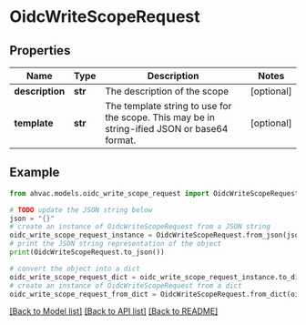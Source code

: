# OidcWriteScopeRequest


## Properties

Name | Type | Description | Notes
------------ | ------------- | ------------- | -------------
**description** | **str** | The description of the scope | [optional] 
**template** | **str** | The template string to use for the scope. This may be in string-ified JSON or base64 format. | [optional] 

## Example

```python
from ahvac.models.oidc_write_scope_request import OidcWriteScopeRequest

# TODO update the JSON string below
json = "{}"
# create an instance of OidcWriteScopeRequest from a JSON string
oidc_write_scope_request_instance = OidcWriteScopeRequest.from_json(json)
# print the JSON string representation of the object
print(OidcWriteScopeRequest.to_json())

# convert the object into a dict
oidc_write_scope_request_dict = oidc_write_scope_request_instance.to_dict()
# create an instance of OidcWriteScopeRequest from a dict
oidc_write_scope_request_from_dict = OidcWriteScopeRequest.from_dict(oidc_write_scope_request_dict)
```
[[Back to Model list]](../README.md#documentation-for-models) [[Back to API list]](../README.md#documentation-for-api-endpoints) [[Back to README]](../README.md)



